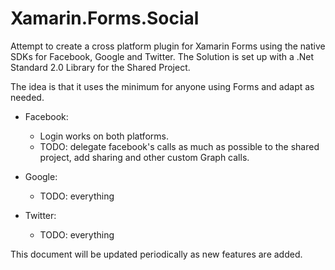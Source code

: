 # Xamarin.Forms.Social
Attempt to create a cross platform plugin for Xamarin Forms using the native SDKs for Facebook, Google and Twitter. The Solution is set up with a .Net Standard 2.0 Library for the Shared Project.

The idea is that it uses the minimum for anyone using Forms and adapt as needed.

- Facebook:
  - Login works on both platforms.
  - TODO: delegate facebook's calls as much as possible to the shared project, add sharing and other custom Graph calls.

- Google:
  - TODO: everything

- Twitter:
  - TODO: everything

This document will be updated periodically as new features are added.
